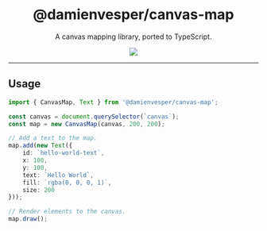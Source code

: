<div align="center">
    <h1>@damienvesper/canvas-map</h1>
    <p>A canvas mapping library, ported to TypeScript.</p>
    <div>
        <img src="https://shields.io/github/package-json/v/DamienVesper/CanvasMap?style=for-the-badge&color=5e03fc">
    </div>
    <hr />
</div>

## Usage
```ts
import { CanvasMap, Text } from '@damienvesper/canvas-map';

const canvas = document.querySelector(`canvas`);
const map = new CanvasMap(canvas, 200, 200);

// Add a text to the map.
map.add(new Text({
    id: `hello-world-text`,
    x: 100,
    y: 100,
    text: `Hello World`,
    fill: `rgba(0, 0, 0, 1)`,
    size: 200
}));

// Render elements to the canvas.
map.draw();
```
